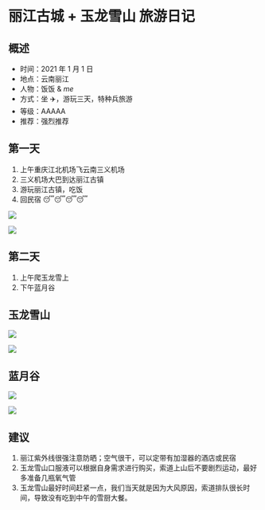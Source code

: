 # 丽江古城 + 玉龙雪山 旅游日记

## 概述

- 时间：2021 年 1 月 1 日
- 地点：云南丽江
- 人物：饭饭 & _me_
- 方式：坐 ✈️，游玩三天，特种兵旅游
- 等级：AAAAA
- 推荐：强烈推荐

## 第一天

1. 上午重庆江北机场飞云南三义机场
2. 三义机场大巴到达丽江古镇
3. 游玩丽江古镇，吃饭
4. 回民宿 😴😴😴😴

![](https://hades0512.oss-cn-beijing.aliyuncs.com/blog/travel/IMG_0260-min.JPG)

![](https://hades0512.oss-cn-beijing.aliyuncs.com/blog/travel/IMG_0276-min.JPG)

## 第二天

1. 上午爬玉龙雪上
2. 下午蓝月谷

## 玉龙雪山

![](https://hades0512.oss-cn-beijing.aliyuncs.com/blog/travel/IMG_0346-min.JPG)

![](https://hades0512.oss-cn-beijing.aliyuncs.com/blog/travel/IMG_0397-min.JPG)

## 蓝月谷

![](https://hades0512.oss-cn-beijing.aliyuncs.com/blog/travel/IMG_0432-min.JPG)

![](https://hades0512.oss-cn-beijing.aliyuncs.com/blog/travel/IMG_0400-min.JPG)

## 建议

1. 丽江紫外线很强注意防晒；空气很干，可以定带有加湿器的酒店或民宿
2. 玉龙雪山口服液可以根据自身需求进行购买，索道上山后不要剧烈运动，最好多准备几瓶氧气管
3. 玉龙雪山最好时间赶紧一点，我们当天就是因为大风原因，索道排队很长时间，导致没有吃到中午的雪厨大餐。
